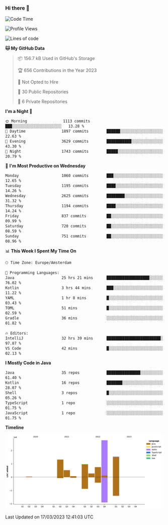 ### Hi there 👋


<!--START_SECTION:waka-->
![Code Time](http://img.shields.io/badge/Code%20Time-3%2C088%20hrs%2054%20mins-blue)

![Profile Views](http://img.shields.io/badge/Profile%20Views-1-blue)

![Lines of code](https://img.shields.io/badge/From%20Hello%20World%20I%27ve%20Written-8.7%20million%20lines%20of%20code-blue)

**🐱 My GitHub Data** 

> 📦 156.7 kB Used in GitHub's Storage 
 > 
> 🏆 656 Contributions in the Year 2023
 > 
> 🚫 Not Opted to Hire
 > 
> 📜 30 Public Repositories 
 > 
> 🔑 6 Private Repositories 
 > 
**I'm a Night 🦉** 

```text
🌞 Morning                1113 commits        ███░░░░░░░░░░░░░░░░░░░░░░   13.28 % 
🌆 Daytime                1897 commits        ██████░░░░░░░░░░░░░░░░░░░   22.63 % 
🌃 Evening                3629 commits        ███████████░░░░░░░░░░░░░░   43.30 % 
🌙 Night                  1743 commits        █████░░░░░░░░░░░░░░░░░░░░   20.79 % 
```
📅 **I'm Most Productive on Wednesday** 

```text
Monday                   1060 commits        ███░░░░░░░░░░░░░░░░░░░░░░   12.65 % 
Tuesday                  1195 commits        ████░░░░░░░░░░░░░░░░░░░░░   14.26 % 
Wednesday                2625 commits        ████████░░░░░░░░░░░░░░░░░   31.32 % 
Thursday                 1194 commits        ████░░░░░░░░░░░░░░░░░░░░░   14.24 % 
Friday                   837 commits         ██░░░░░░░░░░░░░░░░░░░░░░░   09.99 % 
Saturday                 720 commits         ██░░░░░░░░░░░░░░░░░░░░░░░   08.59 % 
Sunday                   751 commits         ██░░░░░░░░░░░░░░░░░░░░░░░   08.96 % 
```


📊 **This Week I Spent My Time On** 

```text
🕑︎ Time Zone: Europe/Amsterdam

💬 Programming Languages: 
Java                     25 hrs 21 mins      ███████████████████░░░░░░   76.02 % 
Kotlin                   3 hrs 44 mins       ███░░░░░░░░░░░░░░░░░░░░░░   11.22 % 
YAML                     1 hr 8 mins         █░░░░░░░░░░░░░░░░░░░░░░░░   03.43 % 
TOML                     51 mins             █░░░░░░░░░░░░░░░░░░░░░░░░   02.59 % 
Gradle                   36 mins             ░░░░░░░░░░░░░░░░░░░░░░░░░   01.82 % 

🔥 Editors: 
IntelliJ                 32 hrs 39 mins      ████████████████████████░   97.87 % 
VS Code                  42 mins             █░░░░░░░░░░░░░░░░░░░░░░░░   02.13 % 
```

**I Mostly Code in Java** 

```text
Java                     35 repos            ███████████████░░░░░░░░░░   61.40 % 
Kotlin                   16 repos            ███████░░░░░░░░░░░░░░░░░░   28.07 % 
Shell                    3 repos             █░░░░░░░░░░░░░░░░░░░░░░░░   05.26 % 
TypeScript               1 repo              ░░░░░░░░░░░░░░░░░░░░░░░░░   01.75 % 
JavaScript               1 repo              ░░░░░░░░░░░░░░░░░░░░░░░░░   01.75 % 
```



**Timeline**

![Lines of Code chart](https://raw.githubusercontent.com/powercasgamer/powercasgamer/master/assets/bar_graph.png)


 Last Updated on 17/03/2023 12:41:03 UTC
<!--END_SECTION:waka-->
